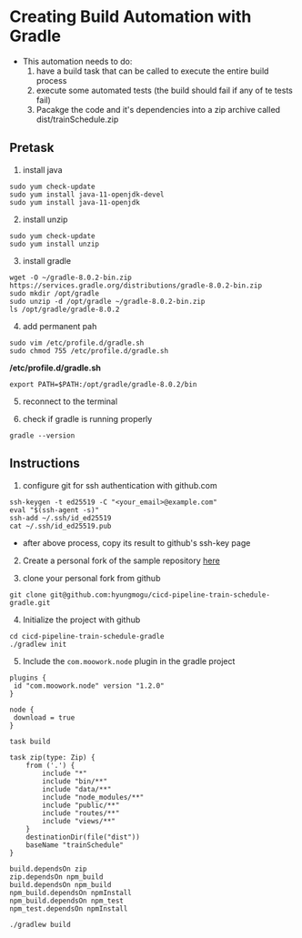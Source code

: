 # Creating Build Automation with Gradle


- This automation needs to do:
    1. have a build task that can be called to execute the entire build process
    2. execute some automated tests (the build should fail if any of te tests fail)
    3. Pacakge the code and it's dependencies into a zip archive called dist/trainSchedule.zip

## Pretask

1. install java

```
sudo yum check-update
sudo yum install java-11-openjdk-devel
sudo yum install java-11-openjdk
```

2. install unzip

```
sudo yum check-update
sudo yum install unzip
```

3. install gradle

```
wget -O ~/gradle-8.0.2-bin.zip https://services.gradle.org/distributions/gradle-8.0.2-bin.zip
sudo mkdir /opt/gradle
sudo unzip -d /opt/gradle ~/gradle-8.0.2-bin.zip
ls /opt/gradle/gradle-8.0.2
```

4. add permanent pah

```
sudo vim /etc/profile.d/gradle.sh
sudo chmod 755 /etc/profile.d/gradle.sh
```

**/etc/profile.d/gradle.sh**
```
export PATH=$PATH:/opt/gradle/gradle-8.0.2/bin
```

5. reconnect to the terminal

6. check if gradle is running properly

```
gradle --version
```

## Instructions

1. configure git for ssh authentication with github.com

```
ssh-keygen -t ed25519 -C "<your_email>@example.com"
eval "$(ssh-agent -s)"
ssh-add ~/.ssh/id_ed25519
cat ~/.ssh/id_ed25519.pub
```

- after above process, copy its result to github's ssh-key page


2. Create a personal fork of the sample repository [here](https://github.com/linuxacademy/cicd-pipeline-train-schedule-gradle)

3. clone your personal fork from github

```
git clone git@github.com:hyungmogu/cicd-pipeline-train-schedule-gradle.git
```

4. Initialize the project with github

```
cd cicd-pipeline-train-schedule-gradle
./gradlew init
```

5. Include the `com.moowork.node` plugin in the gradle project


```
plugins {
 id "com.moowork.node" version "1.2.0" 
}

node {
 download = true
}

task build

task zip(type: Zip) {
    from ('.') {
        include "*"
        include "bin/**"
        include "data/**"
        include "node_modules/**"
        include "public/**"
        include "routes/**"
        include "views/**"
    }
    destinationDir(file("dist"))
    baseName "trainSchedule"
}

build.dependsOn zip
zip.dependsOn npm_build
build.dependsOn npm_build
npm_build.dependsOn npmInstall
npm_build.dependsOn npm_test
npm_test.dependsOn npmInstall
```

```
./gradlew build
```

#